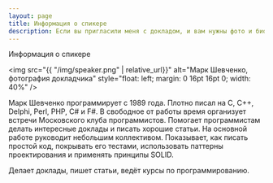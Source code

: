 ```yaml
---
layout: page
title: Информация о спикере
description: Если вы пригласили меня с докладом, и вам нужны фото и биография.
---
```


Информация о спикере

<img src="{{ "/img/speaker.png" | relative_url}}" alt="Марк Шевченко, фотография докладчика" style="float: left; margin: 0 16pt 16pt 0; width: 40%" />

Марк Шевченко программирует с 1989 года. Плотно писал на C, C++, Delphi, Perl, PHP, C# и F#. В свободное от работы время организует встречи Московского клуба программистов. Помогает программистам делать интересные доклады и писать хорошие статьи. На основной работе руководит небольшим коллективом. Показывает, как писать простой код, покрывать его тестами, использовать паттерны проектирования и применять принципы SOLID.

Делает доклады, пишет статьи, ведёт курсы по программированию.
